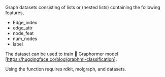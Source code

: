 Graph datasets consisting of lists or (nested lists) containing the following features,
* Edge_index
* edge_attr
* node_feat
* num_nodes
* label

The dataset can be used to train 🤗 Graphormer model [https://huggingface.co/blog/graphml-classification].

Using the function requires rdkit, molgraph, and datasets.

